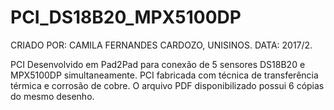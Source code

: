 # PCI_DS18B20_MPX5100DP

CRIADO POR: CAMILA FERNANDES CARDOZO, UNISINOS.
DATA: 2017/2.

PCI Desenvolvido em Pad2Pad para conexão de 5 sensores DS18B20 e MPX5100DP simultaneamente.
PCI fabricada com técnica de transferência térmica e corrosão de cobre. 
O arquivo PDF disponibilizado possui 6 cópias do mesmo desenho.

